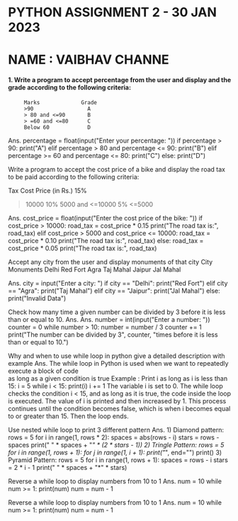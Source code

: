 # PYTHON ASSIGNMENT 2  - 30 JAN 2023
# NAME : VAIBHAV CHANNE

#### 1. Write a program to accept percentage from the user and display and the grade according to the following criteria:

         Marks             Grade
         >90                 A
         > 80 and <=90       B
         > =60 and <=80      C
         Below 60            D


Ans.  percentage = float(input("Enter your percentage: "))
if percentage > 90:
    print("A")
elif percentage > 80 and percentage <= 90:
    print("B")
elif percentage >= 60 and percentage <= 80:
    print("C")
else:
    print("D")


 Write a program to accept the cost price of a bike and display the road tax to be paid according to the following criteria:

Tax
Cost Price (in Rs.)
15%
>10000
10%
>5000 and <=10000
5%
<=5000


Ans.   cost_price = float(input("Enter the cost price of the bike: "))
if cost_price > 10000:
	road_tax = cost_price * 0.15
	print("The road tax is:", road_tax)
elif cost_price > 5000 and cost_price <= 10000:
	road_tax = cost_price * 0.10
	print("The road tax is:", road_tax)
else:
	road_tax = cost_price * 0.05
	print("The road tax is:", road_tax)






 Accept any city from the user and display monuments of that city
City
Monuments
Delhi
Red Fort
Agra
Taj Mahal
Jaipur
Jal Mahal


Ans.    city = input("Enter a city: ")
if city == "Delhi":
	print("Red Fort")
elif city == "Agra":
	print("Taj Mahal")
elif city == "Jaipur":
	print("Jal Mahal")
else:
    print("Invalid Data")











Check how many time a given number can be divided by 3 before it is less than or equal to 10.
Ans.   Ans. number = int(input("Enter a number: "))
counter = 0
while number > 10:
    number = number / 3
    counter += 1
print("The number can be divided by 3", counter, "times before it is less than or equal to 10.")


 Why and when to use  while loop in python give a detailed description with example
Ans.    The while loop in Python is used when we want to repeatedly execute a block of code  
            as long as a given condition is true
Example :
Print i as long as i is less than 15:
i = 5
while i < 15:
  print(i)
  i += 1
The variable i is set to 0. The while loop checks the condition i < 15, and as long as it is true, the code inside the loop is executed. The value of i is printed and then increased by 1. This process continues until the condition becomes false, which is when i becomes equal to or greater than 15. Then  the loop ends.



Use nested while loop to print 3 different pattern
Ans.   1) Diamond pattern:
rows = 5
for i in range(1, rows * 2):
    spaces = abs(rows - i)
    stars = rows - spaces
    print(" " * spaces + "*" * (2 * stars - 1))
2) Tringle Pattern:
rows = 5
for i in range(1, rows + 1):
    for j in range(1, i + 1):
        print("*", end="")
    print()
 3) Pyramid Pattern:
rows = 5
for i in range(1, rows + 1):
    spaces = rows - i
    stars = 2 * i - 1
    print(" " * spaces + "*" * stars)







  Reverse a while loop to display numbers from 10 to 1
Ans.    num = 10
while num >= 1:
    print(num)
	num = num - 1

Reverse a while loop to display numbers from 10 to 1
Ans.   num = 10
while num >= 1:
    print(num)
	num = num - 1

